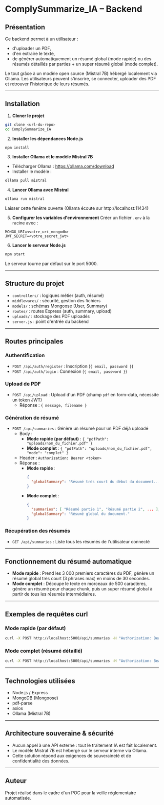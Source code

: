 # ComplySummarize_IA – Backend

## Présentation
Ce backend permet à un utilisateur :
- d'uploader un PDF,
- d'en extraire le texte,
- de générer automatiquement un résumé global (mode rapide) ou des résumés détaillés par parties + un super résumé global (mode complet).

Le tout grâce à un modèle open source (Mistral 7B) hébergé localement via Ollama. Les utilisateurs peuvent s'inscrire, se connecter, uploader des PDF et retrouver l'historique de leurs résumés.

---

## Installation

1. **Cloner le projet**
```bash
git clone <url-du-repo>
cd ComplySummarize_IA
```

2. **Installer les dépendances Node.js**
```bash
npm install
```

3. **Installer Ollama et le modèle Mistral 7B**
- Télécharger Ollama : https://ollama.com/download
- Installer le modèle :
```bash
ollama pull mistral
```

4. **Lancer Ollama avec Mistral**
```bash
ollama run mistral
```
Laisser cette fenêtre ouverte (Ollama écoute sur http://localhost:11434)

5. **Configurer les variables d'environnement**
Créer un fichier `.env` à la racine avec :
```
MONGO_URI=<votre_uri_mongodb>
JWT_SECRET=<votre_secret_jwt>
```

6. **Lancer le serveur Node.js**
```bash
npm start
```
Le serveur tourne par défaut sur le port 5000.

---

## Structure du projet

- `controllers/` : logiques métier (auth, résumé)
- `middlewares/` : sécurité, gestion des fichiers
- `models/` : schémas Mongoose (User, Summary)
- `routes/` : routes Express (auth, summary, upload)
- `uploads/` : stockage des PDF uploadés
- `server.js` : point d'entrée du backend

---

## Routes principales

### Authentification
- `POST /api/auth/register` : Inscription (`{ email, password }`)
- `POST /api/auth/login` : Connexion (`{ email, password }`)

### Upload de PDF
- `POST /api/upload` : Upload d'un PDF (champ `pdf` en form-data, nécessite un token JWT)
  - Réponse : `{ message, filename }`

### Génération de résumé
- `POST /api/summaries` : Génère un résumé pour un PDF déjà uploadé
  - Body :
    - **Mode rapide (par défaut)** : `{ "pdfPath": "uploads/nom_du_fichier.pdf" }`
    - **Mode complet** : `{ "pdfPath": "uploads/nom_du_fichier.pdf", "mode": "complet" }`
  - Header : `Authorization: Bearer <token>`
  - Réponse :
    - **Mode rapide** :
      ```json
      {
        "globalSummary": "Résumé très court du début du document..."
      }
      ```
    - **Mode complet** :
      ```json
      {
        "summaries": [ "Résumé partie 1", "Résumé partie 2", ... ],
        "globalSummary": "Résumé global du document."
      }
      ```

### Récupération des résumés
- `GET /api/summaries` : Liste tous les résumés de l'utilisateur connecté

---

## Fonctionnement du résumé automatique

- **Mode rapide** : Prend les 3 000 premiers caractères du PDF, génère un résumé global très court (3 phrases max) en moins de 30 secondes.
- **Mode complet** : Découpe le texte en morceaux de 500 caractères, génère un résumé pour chaque chunk, puis un super résumé global à partir de tous les résumés intermédiaires.

---

## Exemples de requêtes curl

### Mode rapide (par défaut)
```bash
curl -X POST http://localhost:5000/api/summaries -H "Authorization: Bearer <VOTRE_TOKEN>" -H "Content-Type: application/json" -d "{\"pdfPath\":\"uploads/nom_du_fichier.pdf\"}"
```

### Mode complet (résumé détaillé)
```bash
curl -X POST http://localhost:5000/api/summaries -H "Authorization: Bearer <VOTRE_TOKEN>" -H "Content-Type: application/json" -d "{\"pdfPath\":\"uploads/nom_du_fichier.pdf\", \"mode\":\"complet\"}"
```

---

## Technologies utilisées
- Node.js / Express
- MongoDB (Mongoose)
- pdf-parse
- axios
- Ollama (Mistral 7B)

---

## Architecture souveraine & sécurité
- Aucun appel à une API externe : tout le traitement IA est fait localement.
- Le modèle Mistral 7B est hébergé sur le serveur interne via Ollama.
- Cette solution répond aux exigences de souveraineté et de confidentialité des données.

---

## Auteur
Projet réalisé dans le cadre d'un POC pour la veille réglementaire automatisée. 